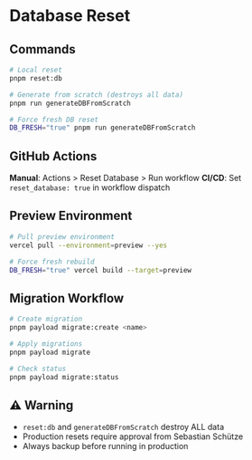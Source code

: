# Database Reset

## Commands

```bash
# Local reset
pnpm reset:db

# Generate from scratch (destroys all data)
pnpm run generateDBFromScratch

# Force fresh DB reset
DB_FRESH="true" pnpm run generateDBFromScratch
```

## GitHub Actions

**Manual**: Actions > Reset Database > Run workflow
**CI/CD**: Set `reset_database: true` in workflow dispatch

## Preview Environment

```bash
# Pull preview environment
vercel pull --environment=preview --yes

# Force fresh rebuild
DB_FRESH="true" vercel build --target=preview
```

## Migration Workflow

```bash
# Create migration
pnpm payload migrate:create <name>

# Apply migrations  
pnpm payload migrate

# Check status
pnpm payload migrate:status
```

## ⚠️ Warning

- `reset:db` and `generateDBFromScratch` destroy ALL data
- Production resets require approval from Sebastian Schütze
- Always backup before running in production
